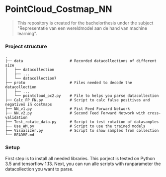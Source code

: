 PointCloud_Costmap_NN
============================

> This repository is created for the bachelorthesis under the subject "Representatie van een wereldmodel aan de hand van machine learning".

### Project structure

    .
    ├── data                     # Recorded datacollections of different size
    │   ├── datacollection
    │   ├── ...
    │   └── datacollection7
    ├── proto                    # Files needed to decode the datacollection
    │   ├── ...
    │   └── pointcloud_pc2.py    # File to helps you parse datacollection
    ├── Calc_FP_FN.py            # Script to calc false positives and negatives in costmaps
    ├── NN_v1.py                 # Fist Feed Forward Network
    ├── NN.v2.py                 # Second Feed Forward Network with cross-validation
    ├── Test_rotate_data.py      # Script to test rotation of datasamples
    ├── Use_WM.py                # Script to use the trained models
    ├── Visualizer.py            # Script to show samples from collection
    └── README.md
    
    
### Setup
First step is to install all needed libraries. This porject is tested on Python 3.5 and tensorflow 1.13.
Next, you can run alle scripts with runparameter the datacollection you want to parse.
